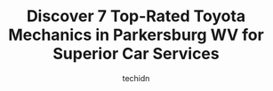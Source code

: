 ---
layout: ampstory
image: https://images.unsplash.com/photo-1507136566006-cfc505b114fc?ixlib=rb-4.0.3&ixid=MnwxMjA3fDB8MHxwaG90by1wYWdlfHx8fGVufDB8fHx8&auto=format&fit=crop&w=640&h=853&q=80
author: techidn
featured: false
description: If youre in need of trustworthy and skilled Toyota Mechanic in Parkersburg WV, USA, youll be pleased to discover the 7 best Toyota Mechanic in town. Their expertise and commitment to custo
title: Discover 7 Top-Rated Toyota Mechanics in Parkersburg WV for Superior Car Services
cover:
   title: Discover 7 Top-Rated Toyota Mechanics in Parkersburg WV for Superior Car Services
   subtitle: Rickpate
   background: https://images.unsplash.com/photo-1507136566006-cfc505b114fc?ixlib=rb-4.0.3&ixid=MnwxMjA3fDB8MHxwaG90by1wYWdlfHx8fGVufDB8fHx8&auto=format&fit=crop&w=640&h=853&q=80

pages: 
 - layout: thirds
   top: <h1>#1 Cornerstone Auto Service</h1>
   bottom: "<p>We have been having our 2013 Highlander repaired at Cornerstone for at leased 5 years.  Tony, the  owner is very knowledgeable about foreign cars.  If you have a Volvo, B</p>"
   background: https://www.knot35.com/toplist/wp-content/uploads/2023/06/best-toyota-mechanic-1-in-parkersburg-wv-1685842133.jpeg
   backgroundblur: true
 - layout: thirds
   top: <h1>#2 K & M Auto Repair</h1>
   bottom: "<p>1799 Camden Ave, Parkersburg, WV 26101, United States</p>"
   background: https://www.knot35.com/toplist/wp-content/uploads/2023/06/best-toyota-mechanic-2-in-parkersburg-wv-1685842133.jpeg
   cta:
      link: https://www.knot35.com/toplist/discover-7-top-rated-toyota-mechanics-in-parkersburg-wv-for-superior-car-services/
      text: Discover 7 Top-Rated Toyota Mechanics in Parkersburg WV for Superior Car Services
 - layout: thirds
   top: <h1>#3 Karls Auto</h1>
   bottom: "<p>2307 Gihon Rd, Parkersburg, WV 26101, United States</p>"
   background: https://www.knot35.com/toplist/wp-content/uploads/2023/06/best-toyota-mechanic-3-in-parkersburg-wv-1685842134.jpeg
   cta:
      link: https://www.knot35.com/toplist/discover-7-top-rated-toyota-mechanics-in-parkersburg-wv-for-superior-car-services/
      text: Discover 7 Top-Rated Toyota Mechanics in Parkersburg WV for Superior Car Services
 - layout: thirds
   top: <h1>#4 Auto Aid, LLC. - Auto Repair & Tire Shop</h1>
   bottom: "<p>1981 Seventh St, Parkersburg, WV 26101, United States</p>"
   background: https://images.unsplash.com/photo-1567360425618-1594206637d2?ixlib=rb-4.0.3&ixid=MnwxMjA3fDB8MHxwaG90by1wYWdlfHx8fGVufDB8fHx8&auto=format&fit=crop&w=640&h=853&q=80
   cta:
      link: https://www.knot35.com/toplist/discover-7-top-rated-toyota-mechanics-in-parkersburg-wv-for-superior-car-services/
      text: Discover 7 Top-Rated Toyota Mechanics in Parkersburg WV for Superior Car Services
 - layout: thirds
   top: <h1>#5 Johnny Auto</h1>
   bottom: "<p>3200 Murdoch Ave, Parkersburg, WV 26101, United States</p>"
   background: https://images.unsplash.com/photo-1546497974-b213c9efb599?ixlib=rb-4.0.3&ixid=MnwxMjA3fDB8MHxwaG90by1wYWdlfHx8fGVufDB8fHx8&auto=format&fit=crop&w=640&h=853&q=80
   cta:
      link: https://www.knot35.com/toplist/discover-7-top-rated-toyota-mechanics-in-parkersburg-wv-for-superior-car-services/
      text: Discover 7 Top-Rated Toyota Mechanics in Parkersburg WV for Superior Car Services
 - layout: thirds
   top: <h1>#6 Johns Auto Repair</h1>
   bottom: "<p>3111 Camden Ave, Parkersburg, WV 26101, United States</p>"
   background: https://images.unsplash.com/photo-1489648022186-8f49310909a0?ixlib=rb-4.0.3&ixid=MnwxMjA3fDB8MHxwaG90by1wYWdlfHx8fGVufDB8fHx8&auto=format&fit=crop&w=640&h=853&q=80
   cta:
      link: https://www.knot35.com/toplist/discover-7-top-rated-toyota-mechanics-in-parkersburg-wv-for-superior-car-services/
      text: Discover 7 Top-Rated Toyota Mechanics in Parkersburg WV for Superior Car Services
 - layout: thirds
   top: <h1>#7 Walmart Auto Care Centers</h1>
   bottom: "<p>2900 Pike St, Parkersburg, WV 26101, United States</p>"
   background: https://images.unsplash.com/photo-1609083590460-7b8cc0ca65f8?ixlib=rb-4.0.3&ixid=MnwxMjA3fDB8MHxwaG90by1wYWdlfHx8fGVufDB8fHx8&auto=format&fit=crop&w=640&h=853&q=80
   cta:
      link: https://www.knot35.com/toplist/discover-7-top-rated-toyota-mechanics-in-parkersburg-wv-for-superior-car-services/
      text: Discover 7 Top-Rated Toyota Mechanics in Parkersburg WV for Superior Car Services
 - layout: thirds
   middle: Continue reading...
   background: https://images.unsplash.com/photo-1515405295579-ba7b45403062?ixlib=rb-4.0.3&ixid=MnwxMjA3fDB8MHxwaG90by1wYWdlfHx8fGVufDB8fHx8&auto=format&fit=crop&w=640&h=853&q=80
   cta:
      link: https://www.knot35.com/toplist/discover-7-top-rated-toyota-mechanics-in-parkersburg-wv-for-superior-car-services/
      text: Discover 7 Top-Rated Toyota Mechanics in Parkersburg WV for Superior Car Services
      
---